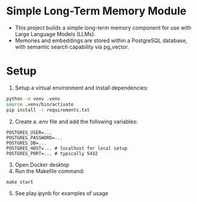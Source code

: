 # Simple Long-Term Memory Module
- This project builds a simple long-term memory component for use with Large Language Models (LLMs). 
- Memories and embeddings are stored within a PostgreSQL database, with semantic search capability via pg_vector.

# Setup
1. Setup a virtual environment and install dependencies:
```bash
python -m venv .venv
source .venv/bin/activate
pip install -r requirements.txt
```
2. Create a .env file and add the following variables:
```.env
POSTGRES_USER=...
POSTGRES_PASSWORD=...
POSTGRES_DB=...
POSTGRES_HOST=... # localhost for local setup
POSTGRES_PORT=... # typically 5432
```
3. Open Docker desktop
4. Run the Makefile command:
```bash
make start
```
5. See play.ipynb for examples of usage